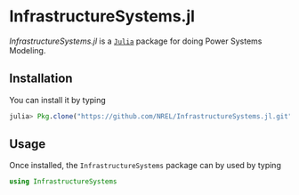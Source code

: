 # InfrastructureSystems.jl

*InfrastructureSystems.jl* is a [`Julia`](http://www.julialang.org) package for doing Power Systems Modeling.

## Installation

You can install it by typing

```julia
julia> Pkg.clone("https://github.com/NREL/InfrastructureSystems.jl.git")
```
## Usage

Once installed, the `InfrastructureSystems` package can by used by typing

```julia
using InfrastructureSystems
```
